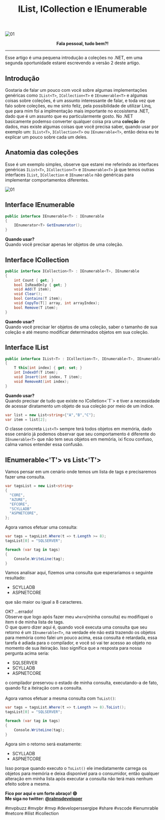 ﻿---
title: "IList<T>, ICollection<T> e IEnumerable<T>"
comments: true
excerpt_separator: "Ler mais"
toc: true
toc_label: "Tópicos"
categories:
  - Collections
  - Linq
  - NETCore
---

![01]({{site.url}}{{site.baseurl}}/assets/images/IEnumarableList.png)

<center><strong>Fala pessoal, tudo bem?!</strong></center>
<hr /> 
<div class="notice--warning">
Esse artigo é uma pequena introdução a coleções no .NET, em uma segunda oportunidade estarei escrevendo a versão 2 deste artigo.
</div> 

## Introdução
 
Gostaria de falar um pouco com você sobre algumas implementações genéricas como `IList<T>`, `ICollection<T>` e `IEnumerable<T>` e algumas coisas sobre coleções, 
é um assunto interessante de falar, e toda vez que falo sobre coleções, eu me sinto feliz, pela possibilidade de utilizar Linq, que para mim foi a implmentação mais importante no ecosistema .NET, dado que é um assunto que eu particularmente gosto.
No .NET basicamente podemso converter qualquer coisa pra uma <b>coleção</b> de dados, mas existe algumas coisas que você precisa saber, quando usar por exemplo um:
`IList<T>`, `ICollection<T>` ou `IEnumerable<T>`, então deixa eu te explicar um pouco sobre cada um deles.
 
## Anatomia das coleções
Esse é um exemplo simples, observe que estarei me referindo as interfaces genéricas `IList<T>`, `ICollection<T>` e `IEnumerable<T>` já que temos outras interfaces `IList`, `ICollection` e `IEnumerable` não genéricas para implementar comportamentos diferentes.

![01]({{site.url}}{{site.baseurl}}/assets/images/anatomiacolecao.png)

## Interface IEnumerable<T>
```csharp
public interface IEnumerable<T> : IEnumerable
{
    IEnumerator<T> GetEnumerator();
}
```
<div class="notice--warning">
<strong>
 Quando usar?<br />
</strong>
Quando você precisar apenas ler objetos de uma coleção.
</div> 

## Interface ICollection<T>
```csharp
public interface ICollection<T> : IEnumerable<T>, IEnumerable
{
    int Count { get; }
    bool IsReadOnly { get; }
    void Add(T item);
    void Clear();
    bool Contains(T item);
    void CopyTo(T[] array, int arrayIndex);
    bool Remove(T item);
}
```
<div class="notice--warning">
<strong>
 Quando usar?<br />
</strong>
Quando você precisar ler objetos de uma coleção, saber o tamanho de sua coleção e até mesmo modificar determinados objetos em sua coleção.
</div> 

## Interface IList<T>
```csharp
public interface IList<T> : ICollection<T>, IEnumerable<T>, IEnumerable
{
    T this[int index] { get; set; }
    int IndexOf(T item);
    void Insert(int index, T item);
    void RemoveAt(int index);
}
```

<div class="notice--warning">
<strong>
 Quando usar?<br />
</strong>
Quando precisar de tudo que existe no IColletion<`T`> e tiver a necessidade de acessar diratamento um objeto de sua coleção por meio de um índice.<br />
</div> 

```csharp
var list = new List<string>{"A","B","C"};
var item = list[2];
``` 
O classe concreta `List<T>` sempre terá todos objetos em memória, dado esse cenário já podemos observar que seu comportamento é diferente do `IEnumerable<T>` que não tem seus objetos em memória, ixi ficou confuso, calma vamos entender essa confusão.
## IEnumerable<'T'> vs List<'T'>  
Vamos pensar em um cenário onde temos um lista de tags e precisaremos fazer uma consulta.
```csharp
var tagsList = new List<string>
{
  "CORE",
  "AZURE",
  "EFCORE",
  "SCYLLADB"
  "ASPNETCORE",
};
``` 
Agora vamos efetuar uma consulta:
```csharp
var tags = tagsList.Where(t => t.Length >= 8);
tagsList[0] = "SQLSERVER";

foreach (var tag in tags)
{
    Console.WriteLine(tag);
}
``` 
Vamos analisar aqui, fizemos uma consulta que esperariamos o seguinte resultado:
 - SCYLLADB
 - ASPNETCORE

que são maior ou igual a 8 caracteres.

OK? ...errado!<br>
Observe que logo após fazer meu `where`(minha consulta) eu modifiquei o item `0` de
minha lista de tags.<br />
O que quero dizer aqui é, quando você executa uma consulta que seu retorno é um `IEnumerable<T>`, na verdade ele não está trazendo os objetos para memória 
como falei um pouco acima, essa consulta é retardada, essa tarefa é adiada para o compilador, e você só vai ter acesso ao objeto no momento de sua iteiração.
Isso significa que a resposta para nossa pergunta acima seria:
 - SQLSERVER
 - SCYLLADB
 - ASPNETCORE

o compilador preservou o estado de minha consulta, executando-a de fato, quando fiz a iteiração com a consulta.
<br><br>
Agora vamos efetuar a mesma consulta com `ToList()`:
```csharp
var tags = tagsList.Where(t => t.Length >= 8).ToList();
tagsList[0] = "SQLSERVER";

foreach (var tag in tags)
{
    Console.WriteLine(tag);
}
``` 
Agora sim o retorno será exatamente:
 - SCYLLADB
 - ASPNETCORE

Isso porque quando executo o `ToList()` ele imediatamente carrega os objetos para memória 
e deixa disponível para o consumidor, então qualquer alteração em minha lista após executar a consulta não terá mais nenhum efeito sobre a mesma.
<div class="notice--success">
<strong>
 Fico por aqui e um forte abraço! 😄 <br />
 Me siga no twitter: <a alt="" href="https://twitter.com/RalmsDeveloper">@ralmsdeveloper</a>
</strong>
</div> 


 #mvpbuzz #mvpbr #mvp #developerssergipe #share #vscode #ienumrable #netcore #ilist #icollection<br><br>
